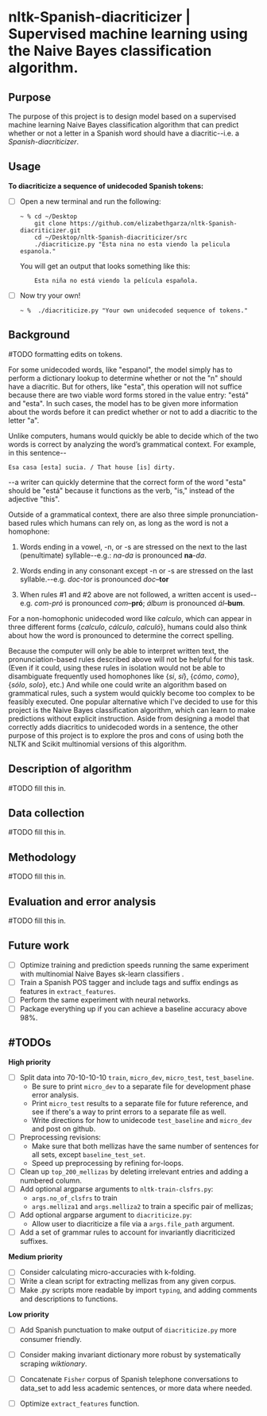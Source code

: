 # nltk-Spanish-diacriticizer | Supervised machine learning using the Naive Bayes classification algorithm.

## Purpose 

The purpose of this project is to design model based on a supervised machine learning Naive Bayes classification algorithm that can predict whether or not a letter in a Spanish word should have a diacritic--i.e. a *Spanish-diacriticizer*.  

## Usage
  
**To diacriticize a sequence of unidecoded Spanish tokens:**

- [ ] Open a new terminal and run the following:
     
      ~ % cd ~/Desktop 
          git clone https://github.com/elizabethgarza/nltk-Spanish-diacriticizer.git
          cd ~/Desktop/nltk-Spanish-diacriticizer/src
          ./diacriticize.py "Esta nina no esta viendo la pelicula espanola."
     
   You will get an output that looks something like this: 
      
          Esta niña no está viendo la película española.
        
 - [ ] Now try your own! 
 
       ~ %  ./diacriticize.py "Your own unidecoded sequence of tokens."   
     
## Background 

#TODO formatting edits on tokens.

For some unidecoded words, like "espanol", the model simply has to perform a dictionary lookup to determine whether or not the "n" should have a diacritic. But for others, like "esta", this operation will not suffice because there are two viable word forms stored in the value entry: "está" and "esta". In such cases, the model has to be given more information about the words before it can predict whether or not to add a diacritic to the letter "a".  

Unlike computers, humans would quickly be able to decide which of the two words is correct by analyzing the word’s grammatical context.  For example, in this sentence--

`Esa casa [esta] sucia. / That house [is] dirty.`

--a writer can quickly determine that the correct form of the word "esta" should be "está" because it functions as the verb, "is," instead of the adjective "this". 

Outside of a grammatical context, there are also three simple pronunciation-based rules which humans can rely on, as long as the word is not a homophone: 

1. Words ending in a vowel, -n, or -s are stressed on the next to the last (penultimate) syllable--e.g.: 
   *na-da* is pronounced **na**-*da*.

2. Words ending in any consonant except -n or -s are stressed on the last syllable.--e.g. 
   *doc-tor* is pronounced *doc*–**tor**

3. When rules #1 and #2 above are not followed, a written accent is used--e.g.
   *com-pró* is pronounced *com*–**pró**; 
   *álbum* is pronounced *ál*–**bum**.

For a non-homophonic unidecoded word like *calculo*, which can appear in three different forms {*calculo*, *cálculo*, *calculó*}, humans could also think about how the word is pronounced to determine the correct spelling.

Because the computer will only be able to interpret written text, the pronunciation-based rules described above will not be helpful for this task.  (Even if it could, using these rules in isolation would not be able to disambiguate frequently used homophones like {*si*, *sí*}, {*cómo*, *como*}, {*sólo*, *solo*}, etc.)  And while one could write an algorithm based on grammatical rules, such a system would quickly become too complex to be feasibly executed. One popular alternative which I've decided to use for this project is the Naive Bayes classification algorithm, which can learn to make predictions without explicit instruction. Aside from designing a model that correctly adds diacritics to unidecoded words in a sentence, the other purpose of this project is to explore the pros and cons of using both the NLTK and Scikit multinomial versions of this algorithm.

## Description of algorithm 

#TODO fill this in.

## Data collection

#TODO fill this in. 

## Methodology

#TODO fill this in. 

## Evaluation and error analysis

#TODO fill this in. 

## Future work 

  - [ ] Optimize training and prediction speeds running the same experiment with multinomial Naive Bayes sk-learn classifiers . 
  - [ ] Train a Spanish POS tagger and include tags and suffix endings as features in `extract_features`.
  - [ ] Perform the same experiment with neural networks.
  - [ ] Package everything up if you can achieve a baseline accuracy above 98%.

## #TODOs

**High priority**
  - [ ] Split data into 70-10-10-10 `train`, `micro_dev`, `micro_test`, `test_baseline`.  
     - Be sure to print `micro_dev` to a separate file for development phase error analysis.
     - Print `micro_test` results to a separate file for future reference, and see if there's a way to print errors to a separate file as well.
     - Write directions for how to unidecode `test_baseline` and `micro_dev` and post on github.
  - [ ] Preprocessing revisions: 
     - Make sure that both mellizas have the same number of sentences for all sets, except `baseline_test_set`. 
     - Speed up preprocessing by refining for-loops.
  - [ ] Clean up `top_200_mellizas` by deleting irrelevant entries and adding a numbered column. 
  - [ ] Add optional argparse arguments to `nltk-train-clsfrs.py`:
     - `args.no_of_clsfrs` to train
     - `args.melliza1` and `args.melliza2` to train a specific pair of mellizas;
  - [ ] Add optional argparse argument to `diacriticize.py`:
     - Allow user to diacriticize a file via a `args.file_path` argument.
  - [ ] Add a set of grammar rules to account for invariantly diacriticized suffixes.
   
**Medium priority**
  - [ ] Consider calculating micro-accuracies with k-folding. 
  - [ ] Write a clean script for extracting mellizas from any given corpus.
  - [ ] Make .py scripts more readable by import `typing`, and adding comments and descriptions to functions.
  
**Low priority**
  - [ ] Add Spanish punctuation to make output of `diacriticize.py` more consumer friendly.
  - [ ] Consider making invariant dictionary more robust by systematically scraping *wiktionary*. 
  - [ ] Concatenate `Fisher` corpus of Spanish telephone conversations to data_set to add less academic sentences, or more data where needed.
  - [ ] Optimize `extract_features` function.
  

  
  


